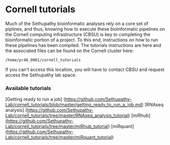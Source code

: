 # Cornell tutorials

Much of the Sethupathy bioinformatic analyses rely on a core set of piplines, and thus, knowing how to execute these bioinformatic pipelines on the Cornell computing infrastructure (CBSU) is key to completing the bioinformatic portion of a project. To this end, instructions on how to run these pipelines has been compiled. The tutorials instructions are here and the associated files can be found on the Cornell cluster here:
```
/home/pr46_0001/cornell_tutorials
```

If you can't access this location, you will have to contact CBSU and request access the Sethupathy lab space.

### Available tutorials
[Getting ready to run a job] (https://github.com/Sethupathy-Lab/cornell_tutorials/blob/master/getting_ready_to_run_a_job.md)
[RNAseq analysis] (https://github.com/Sethupathy-Lab/cornell_tutorials/tree/master/RNAseq_analysis_tutorial)
[miRhub] (https://github.com/Sethupathy-Lab/cornell_tutorials/tree/master/miRhub_tutorial)
[miRquant] (https://github.com/Sethupathy-Lab/cornell_tutorials/tree/master/miRquant_tutorial)

